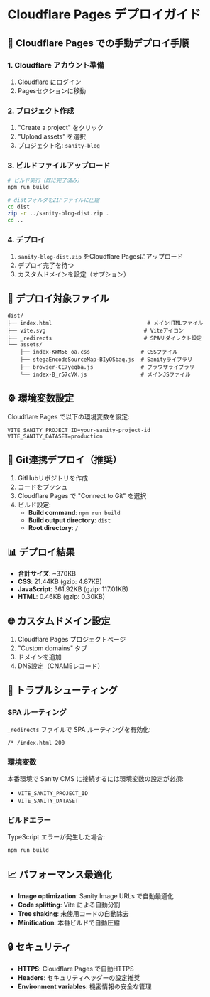 # Cloudflare Pages デプロイガイド

## 🚀 Cloudflare Pages での手動デプロイ手順

### 1. Cloudflare アカウント準備
1. [Cloudflare](https://cloudflare.com/) にログイン
2. Pagesセクションに移動

### 2. プロジェクト作成
1. "Create a project" をクリック
2. "Upload assets" を選択
3. プロジェクト名: `sanity-blog`

### 3. ビルドファイルアップロード
```bash
# ビルド実行（既に完了済み）
npm run build

# distフォルダをZIPファイルに圧縮
cd dist
zip -r ../sanity-blog-dist.zip .
cd ..
```

### 4. デプロイ
1. `sanity-blog-dist.zip` をCloudflare Pagesにアップロード
2. デプロイ完了を待つ
3. カスタムドメインを設定（オプション）

## 📁 デプロイ対象ファイル

```
dist/
├── index.html                              # メインHTMLファイル
├── vite.svg                               # Viteアイコン
├── _redirects                             # SPAリダイレクト設定
└── assets/
    ├── index-KWM56_oa.css                # CSSファイル
    ├── stegaEncodeSourceMap-BIyOSbaq.js  # Sanityライブラリ
    ├── browser-CE7yeqba.js               # ブラウザライブラリ
    └── index-B_r57cVX.js                 # メインJSファイル
```

## ⚙️ 環境変数設定

Cloudflare Pages で以下の環境変数を設定:

```env
VITE_SANITY_PROJECT_ID=your-sanity-project-id
VITE_SANITY_DATASET=production
```

## 🔗 Git連携デプロイ（推奨）

1. GitHubリポジトリを作成
2. コードをプッシュ
3. Cloudflare Pages で "Connect to Git" を選択
4. ビルド設定:
   - **Build command**: `npm run build`
   - **Build output directory**: `dist`
   - **Root directory**: `/`

## 📊 デプロイ結果

- **合計サイズ**: ~370KB
- **CSS**: 21.44KB (gzip: 4.87KB)
- **JavaScript**: 361.92KB (gzip: 117.01KB)
- **HTML**: 0.46KB (gzip: 0.30KB)

## 🌐 カスタムドメイン設定

1. Cloudflare Pages プロジェクトページ
2. "Custom domains" タブ
3. ドメインを追加
4. DNS設定（CNAMEレコード）

## 🔧 トラブルシューティング

### SPA ルーティング
`_redirects` ファイルで SPA ルーティングを有効化:
```
/* /index.html 200
```

### 環境変数
本番環境で Sanity CMS に接続するには環境変数の設定が必須:
- `VITE_SANITY_PROJECT_ID`
- `VITE_SANITY_DATASET`

### ビルドエラー
TypeScript エラーが発生した場合:
```bash
npm run build
```

## 📈 パフォーマンス最適化

- **Image optimization**: Sanity Image URLs で自動最適化
- **Code splitting**: Vite による自動分割
- **Tree shaking**: 未使用コードの自動除去
- **Minification**: 本番ビルドで自動圧縮

## 🔒 セキュリティ

- **HTTPS**: Cloudflare Pages で自動HTTPS
- **Headers**: セキュリティヘッダーの設定推奨
- **Environment variables**: 機密情報の安全な管理